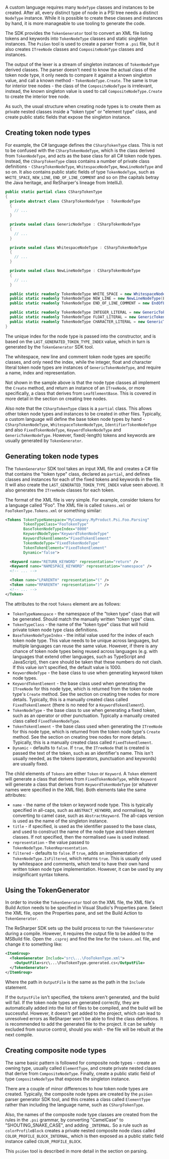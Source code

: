 [//]: # (title: Creating Node Types)

A custom language requires many `NodeType` classes and instances to be created. After all, every distinct type of node in a PSI tree needs a distinct `NodeType` instance. While it is possible to create these classes and instances by hand, it is more manageable to use tooling to generate the code.

The SDK provides the `TokenGenerator` tool to convert an XML file listing tokens and keywords into `TokenNodeType` classes and static singleton instances. The `PsiGen` tool is used to create a parser from a `.psi` file, but it also creates `ITreeNode` classes and `CompositeNodeType` classes and instances.

The output of the lexer is a stream of singleton instances of `TokenNodeType` derived classes. The parser doesn't need to know the actual class of the token node type, it only needs to compare it against a known singleton value, and call a known method - `TokenNodeType.Create`. The same is true for interior tree nodes - the class of the `CompositeNodeType` is irrelevant, instead, the known singleton value is used to call `CompositeNodeType.Create` to create the interior tree node.

As such, the usual structure when creating node types is to create them as private nested classes inside a "token type" or "element type" class, and create public static fields that expose the singleton instance. 

## Creating token node types

For example, the C# language defines the `CSharpTokenType` class. This is not to be confused with the `CSharpTokenNodeType`, which is the class derived from `TokenNodeType`, and acts as the base class for all C# token node types. Instead, the `CSharpTokenType` class contains a number of private class definitions - `CSharpTokenNodeType`, `WhitespaceNodeType`, `NewLineNodeType` and so on. It also contains public static fields of type `TokenNodeType`, such as `WHITE_SPACE`, `NEW_LINE`, `END_OF_LINE_COMMENT` and so on (the capitals betray the Java heritage, and ReSharper's lineage from IntelliJ).

```csharp
public static partial class CSharpTokenType
{
  private abstract class CSharpTokenNodeType : TokenNodeType
  {
    // ...
  }

  private sealed class GenericNodeType : CSharpTokenNodeType
  {
    // ...
  }

  private sealed class WhitespaceNodeType : CSharpTokenNodeType
  {
    // ...
  }

  private sealed class NewLineNodeType : CSharpTokenNodeType
  {
    // ...
  }

  public static readonly TokenNodeType WHITE_SPACE = new WhitespaceNodeType(LAST_GENERATED_TOKEN_TYPE_INDEX + 1);
  public static readonly TokenNodeType NEW_LINE = new NewLineNodeType(LAST_GENERATED_TOKEN_TYPE_INDEX + 2);
  public static readonly TokenNodeType END_OF_LINE_COMMENT = new EndOfLineCommentNodeType(LAST_GENERATED_TOKEN_TYPE_INDEX + 3);

  public static readonly TokenNodeType INTEGER_LITERAL = new GenericTokenNodeType("INTEGER_LITERAL", LAST_GENERATED_TOKEN_TYPE_INDEX + 6, "000");
  public static readonly TokenNodeType FLOAT_LITERAL = new GenericTokenNodeType("FLOAT_LITERAL", LAST_GENERATED_TOKEN_TYPE_INDEX + 7, "0.0");
  public static readonly TokenNodeType CHARACTER_LITERAL = new GenericTokenNodeType("CHARACTER_LITERAL", LAST_GENERATED_TOKEN_TYPE_INDEX + 8, "'C'");
}
```

The unique index for the node type is passed into the constructor, and is based on the `LAST_GENERATED_TOKEN_TYPE_INDEX` value, which in turn is generated by the `TokenGenerator` SDK tool.

The whitespace, new line and comment token node types are specific classes, and only need the index, while the integer, float and character literal token node types are instances of `GenericTokenNodeType`, and require a name, index and representation.

Not shown in the sample above is that the node type classes all implement the `Create` method, and return an instance of an `ITreeNode`, or more specifically, a class that derives from `LeafElementBase`. This is covered in more detail in the section on creating tree nodes.

Also note that the `CSharpTokenType` class is a `partial` class. This allows other token node types and instances to be created in other files. Typically, a custom language will define the base token node types by hand - `CSharpTokenNodeType`, `WhitespaceTokenNodeType`, `IdentifierTokenNodeType` and also `FixedTokenNodeType`, `KeywordTokenNodeType` and `GenericTokenNodeType`. However, fixed(-length) tokens and keywords are usually generated by `TokenGenerator`.

## Generating token node types

The `TokenGenerator` SDK tool takes an input XML file and creates a C# file that contains the "token type" class, declared as `partial`, and defines classes and instances for each of the fixed tokens and keywords in the file. It will also create the `LAST_GENERATED_TOKEN_TYPE_INDEX` value seen above). It also generates the `ITreeNode` classes for each token.

The format of the XML file is very simple. For example, consider tokens for a language called "Foo". The XML file is called `tokens.xml` or `FooTokenType.Tokens.xml` or something similar:

```xml
<Tokens TokenTypeNamespace="MyCompany.MyProduct.Psi.Foo.Parsing"
        TokenTypeClass="FooTokenType"
        BaseTokenNodeTypeIndex="8000"
        KeywordNodeType="KeywordTokenNodeType"
        KeywordTokenElement="FixedTokenElement"
        TokenNodeType="FixedTokenNodeType"
        TokenTokenElement="FixedTokenElement"
        Dynamic="false">

  <Keyword name="RETURN_KEYWORD" representation="return" />
  <Keyword name="NAMESPACE_KEYWORD" representation="namespace" />
  <!-- ... -->

  <Token name="LPARENTH" representation="(" />
  <Token name="RPARENTH" representation=")" />
  <!-- ... -->
</Token>
```

The attributes to the root `Tokens` element are as follows:

* `TokenTypeNamespace` - the namespace of the "token type" class that will be generated. Should match the manually written "token type" class.
* `TokenTypeClass` - the name of the "token type" class that will hold private token node type class definitions.
* `BaseTokenNodeTypeIndex` - the initial value used for the index of each token node type. This value needs to be unique across languages, but multiple languages can reuse the same value. However, if there is any chance of token node types being reused across languages (e.g. with languages that extend other languages, such as TypeScript and JavaScript), then care should be taken that these numbers do not clash. If this value isn't specified, the default value is 1000.
* `KeywordNodeType` - the base class to use when generating keyword token node types.
* `KeywordTokenElement` - the base class used when generating the `ITreeNode` for this node type, which is returned from the token node type's `Create` method. See the section on creating tree nodes for more details. Typically, this is a manually created class called `FixedTokenElement` (there is no need for a `KeywordTokenElement`).
* `TokenNodeType` - the base class to use when generating a fixed token, such as an operator or other punctuation. Typically a manually created class called `FixedTokenNodeType`.
* `TokenTokenElement` - the base class used when generating the `ITreeNode` for this node type, which is returned from the token node type's `Create` method. See the section on creating tree nodes for more details. Typically, this is a manually created class called `FixedTokenElement`.
* `Dynamic` - defaults to `false`. If `true`, the `ITreeNode` that is created is passed the text of the token, such as an identifier's name. This isn't usually needed, as the tokens (operators, punctuation and keywords) are usually fixed.

The child elements of `Tokens` are either `Token` or `Keyword`. A `Token` element will generate a class that derives from `FixedTokenNodeType`, while `Keyword` will generate a class that derives from `KeywordTokenNodeType` (or whatever names were specified in the XML file). Both elements take the same attributes:

* `name` - the name of the token or keyword node type. This is typically specified in all-caps, such as `ABSTRACT_KEYWORD`, and normalised, by converting to camel case, such as `AbstractKeyword`. The all-caps version is used as the name of the singleton instance.
* `title` - if specified, is used as the identifier passed to the base class, and used to construct the name of the node type and token element classes. If not specified, then the normalised `name` is used instead.
* `representation` - the value passed to `TokenNodeType.TokenRepresentation`.
* `filtered` - defaults to `false`. If `true`, adds an implementation of `TokenNodeType.IsFiltered`, which returns `true`. This is usually only used by whitespace and comments, which tend to have their own hand written token node type implementation. However, it can be used by any insignificant syntax tokens.

## Using the TokenGenerator

In order to invoke the `TokenGenerator` tool on the XML file, the XML file's Build Action needs to be specified in Visual Studio's Properties pane. Select the XML file, open the Properties pane, and set the Build Action to `TokenGenerator`.

The ReSharper SDK sets up the build process to run the `TokenGenerator` during a compile. However, it requires the output file to be added to the MSBuild file. Open the `.csproj` and find the line for the `tokens.xml` file, and change it to something like:

```xml
<ItemGroup>
  <TokenGenerator Include="src\...\FooTokenType.xml">
    <OutputFile>src\...\FooTokenType.generated.cs</OutputFile>
  </TokenGenerator>
</ItemGroup>
```

Where the path in `OutputFile` is the same as the path in the `Include` statement.

If the `OutputFile` isn't specified, the tokens aren't generated, and the build will fail. If the token node types are generated correctly, they are automatically added into the list of files to be compiled, and the build will be successful. However, it doesn't get added to the project, which can lead to unresolved errors as ReSharper won't be able to find the class definitions. It is recommended to add the generated file to the project. It can be safely excluded from source control, should you wish - the file will be rebuilt at the next compile.

## Creating composite node types

The same basic pattern is followed for composite node types - create an owning type, usually called `ElementType`, and create private nested classes that derive from `CompositeNodeType`. Finally, create a public static field of type `CompositeNodeType` that exposes the singleton instance.

There are a couple of minor differences to how token node types are created. Typically, the composite node types are created by the `psiGen` parser generator SDK tool, and this creates a class called `ElementType` rather than including the language name, such as `CSharpTokenType`.

Also, the names of the composite node type classes are created from the rules in the `.psi` grammar, by converting "CamelCase" to "SHOUTING_SNAKE_CASE", and adding `_INTERNAL`. So a rule such as `colorProfileBlock` creates a private nested composite node class called `COLOR_PROFILE_BLOCK_INTERNAL`, which is then exposed as a public static field instance called `COLOR_PROFILE_BLOCK`.

This `psiGen` tool is described in more detail in the section on parsing.